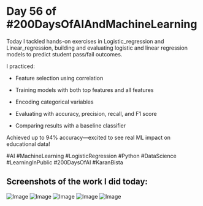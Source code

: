 # Day 56 of #200DaysOfAIAndMachineLearning

Today I tackled hands-on exercises in Logistic_regression and Linear_regression, building and evaluating logistic and linear regression models to predict student pass/fail outcomes. 

I practiced:

- Feature selection using correlation

- Training models with both top features and all features

- Encoding categorical variables

- Evaluating with accuracy, precision, recall, and F1 score

- Comparing results with a baseline classifier

Achieved up to 94% accuracy—excited to see real ML impact on educational data!

#AI #MachineLearning #LogisticRegression #Python #DataScience #LearningInPublic #200DaysOfAI #KaranBista


## Screenshots of the work I did today:

![Image](https://github.com/user-attachments/assets/b79c4a7c-4804-4574-9a6f-0bc9611a0f9c)
![Image](https://github.com/user-attachments/assets/bcdc5f9e-a86c-4e23-8c87-4d60128e4b05)
![Image](https://github.com/user-attachments/assets/4e73dcfb-4151-421b-af0c-2ee7f96d174c)
![Image](https://github.com/user-attachments/assets/278db910-77e1-4066-abaf-bff0e90f41a3)
![Image](https://github.com/user-attachments/assets/99d99644-98fa-475b-a719-f99e81ea5656)